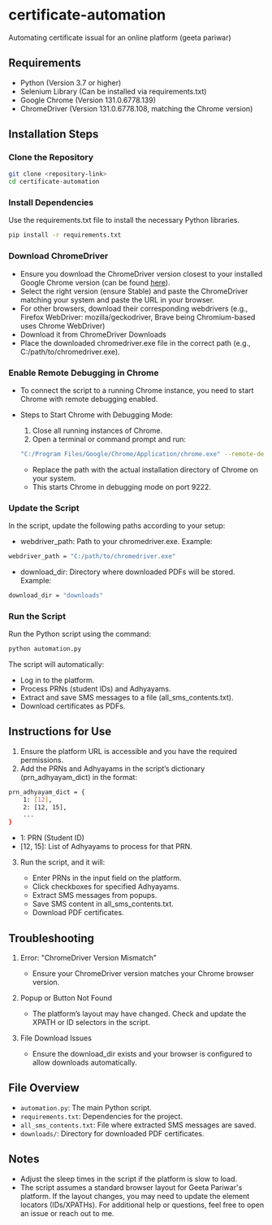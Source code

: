# certificate-automation
Automating certificate issual for an online platform (geeta pariwar)

## Requirements
- Python (Version 3.7 or higher)
- Selenium Library (Can be installed via requirements.txt)
- Google Chrome (Version 131.0.6778.139)
- ChromeDriver (Version 131.0.6778.108, matching the Chrome version)

## Installation Steps

### Clone the Repository
```bash
git clone <repository-link>
cd certificate-automation
```

### Install Dependencies
   Use the requirements.txt file to install the necessary Python libraries.
```bash
pip install -r requirements.txt
```

### Download ChromeDriver
- Ensure you download the ChromeDriver version closest to your installed Google Chrome version (can be found [here](https://googlechromelabs.github.io/chrome-for-testing/)).
- Select the right version (ensure Stable) and paste the ChromeDriver matching your system and paste the URL in your browser.
- For other browsers, download their corresponding webdrivers (e.g., Firefox WebDriver: mozilla/geckodriver, Brave being Chromium-based uses Chrome WebDriver)
- Download it from ChromeDriver Downloads
- Place the downloaded chromedriver.exe file in the correct path (e.g., C:/path/to/chromedriver.exe).

### Enable Remote Debugging in Chrome
- To connect the script to a running Chrome instance, you need to start Chrome with remote debugging enabled.
- Steps to Start Chrome with Debugging Mode:
  
    1. Close all running instances of Chrome.
    2. Open a terminal or command prompt and run:
       
    ```bash
    "C:/Program Files/Google/Chrome/Application/chrome.exe" --remote-debugging-port=9222 --user-data-dir="C:/ChromeProfile"
    ```
    
  - Replace the path with the actual installation directory of Chrome on your system.
  - This starts Chrome in debugging mode on port 9222.

### Update the Script
In the script, update the following paths according to your setup:
- webdriver_path: Path to your chromedriver.exe. Example:
```bash
webdriver_path = "C:/path/to/chromedriver.exe"
```
- download_dir: Directory where downloaded PDFs will be stored. Example:
```bash
download_dir = "downloads"
```

### Run the Script
Run the Python script using the command:
```bash
python automation.py
```
The script will automatically:

   - Log in to the platform.
   - Process PRNs (student IDs) and Adhyayams.
   - Extract and save SMS messages to a file (all_sms_contents.txt).
   - Download certificates as PDFs.


## Instructions for Use
1. Ensure the platform URL is accessible and you have the required permissions.
2. Add the PRNs and Adhyayams in the script’s dictionary (prn_adhyayam_dict) in the format:
   
```bash
prn_adhyayam_dict = {
    1: [12],
    2: [12, 15],
    ...
}
```

- 1: PRN (Student ID)
- [12, 15]: List of Adhyayams to process for that PRN.
3. Run the script, and it will:
  
   - Enter PRNs in the input field on the platform.
   - Click checkboxes for specified Adhyayams.
   - Extract SMS messages from popups.
   - Save SMS content in all_sms_contents.txt.
   - Download PDF certificates.


## Troubleshooting
1. Error: "ChromeDriver Version Mismatch"
   
    - Ensure your ChromeDriver version matches your Chrome browser version.
      
3. Popup or Button Not Found
   
    - The platform’s layout may have changed. Check and update the XPATH or ID selectors in the script.
      
5. File Download Issues
   
    - Ensure the download_dir exists and your browser is configured to allow downloads automatically.


## File Overview
- ```automation.py```: The main Python script.
- ```requirements.txt```: Dependencies for the project.
- ```all_sms_contents.txt```: File where extracted SMS messages are saved.
- ```downloads/```: Directory for downloaded PDF certificates.

## Notes
- Adjust the sleep times in the script if the platform is slow to load.
- The script assumes a standard browser layout for Geeta Pariwar's platform. If the layout changes, you may need to update the element locators (IDs/XPATHs).
For additional help or questions, feel free to open an issue or reach out to me.
